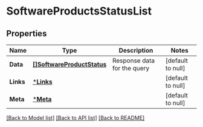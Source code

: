 # SoftwareProductsStatusList

## Properties
Name | Type | Description | Notes
------------ | ------------- | ------------- | -------------
**Data** | [**[]SoftwareProductStatus**](SoftwareProductStatus.md) | Response data for the query | [default to null]
**Links** | [***Links**](Links.md) |  | [default to null]
**Meta** | [***Meta**](Meta.md) |  | [default to null]

[[Back to Model list]](../README.md#documentation-for-models) [[Back to API list]](../README.md#documentation-for-api-endpoints) [[Back to README]](../README.md)

